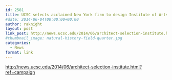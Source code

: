 ```yaml
---
id: 2581
title: UCSC selects acclaimed New York firm to design Institute of Arts and Sciences
#date: 2014-06-04T00:00:00+00:00
author: raknight
layout: post
link_post: http://news.ucsc.edu/2014/06/architect-selection-institute.html?ref=campaign
#thumbnail_image: natural-history-field-quarter.jpg
categories:
  - News
format: link
---
```

http://news.ucsc.edu/2014/06/architect-selection-institute.html?ref=campaign